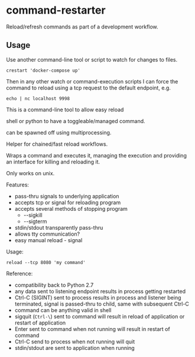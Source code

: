 # command-restarter

Reload/refresh commands as part of a development workflow.

## Usage

Use another command-line tool or script to watch for changes to files.

```
crestart 'docker-compose up'
```

Then in any other watch or command-execution scripts I can force the command
to reload using a tcp request to the default endpoint, e.g.

```
echo | nc localhost 9998
```

This is a command-line tool to allow easy reload 

shell or python to have a toggleable/managed command.

can be spawned off using multiprocessing.

Helper for chained/fast reload workflows.

Wraps a command and executes it, managing the execution and providing an interface for
killing and reloading it.

Only works on unix.

Features:

- pass-thru signals to underlying application
- accepts tcp or signal for reloading program
- accepts several methods of stopping program
  - --sigkill
  - --sigterm
- stdin/stdout transparently pass-thru
- allows tty communication?
- easy manual reload - signal

Usage:

```
reload --tcp 8080 'my command'
```

Reference:

- compatibility back to Python 2.7
- any data sent to listening endpoint results in process getting restarted
- Ctrl-C (SIGINT) sent to process results in process and listener being terminated,
  signal is passed-thru to child, same with subsequent Ctrl-C
- command can be anything valid in shell
- sigquit (`Ctrl-\`) sent to command will result in reload of application or restart of application
- Enter sent to command when not running will result in restart of command
- Ctrl-C send to process when not running will quit
- stdin/stdout are sent to application when running
